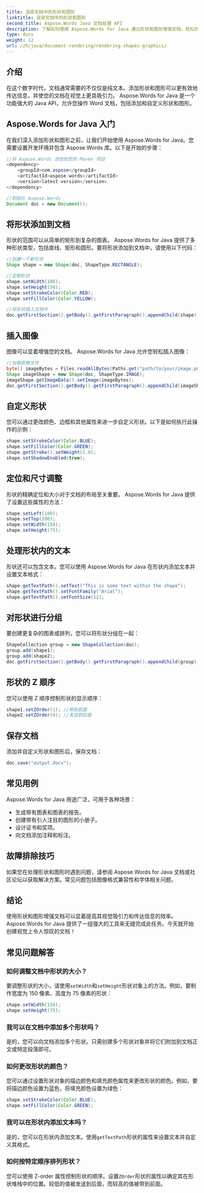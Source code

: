 ```yaml
---
title: 渲染文档中的形状和图形
linktitle: 渲染文档中的形状和图形
second_title: Aspose.Words Java 文档处理 API
description: 了解如何使用 Aspose.Words for Java 通过形状和图形增强文档。轻松创建视觉上令人惊叹的内容。
type: docs
weight: 12
url: /zh/java/document-rendering/rendering-shapes-graphics/
---
```


## 介绍

在这个数字时代，文档通常需要的不仅仅是纯文本。添加形状和图形可以更有效地传达信息，并使您的文档在视觉上更具吸引力。 Aspose.Words for Java 是一个功能强大的 Java API，允许您操作 Word 文档，包括添加和自定义形状和图形。

## Aspose.Words for Java 入门

在我们深入添加形状和图形之前，让我们开始使用 Aspose.Words for Java。您需要设置开发环境并包含 Aspose.Words 库。以下是开始的步骤：

```java
//将 Aspose.Words 添加到您的 Maven 项目
<dependency>
    <groupId>com.aspose</groupId>
    <artifactId>aspose-words</artifactId>
    <version>latest-version</version>
</dependency>

//初始化 Aspose.Words
Document doc = new Document();
```

## 将形状添加到文档

形状的范围可以从简单的矩形到复杂的图表。 Aspose.Words for Java 提供了多种形状类型，包括直线、矩形和圆形。要将形状添加到文档中，请使用以下代码：

```java
//创建一个新形状
Shape shape = new Shape(doc, ShapeType.RECTANGLE);

//定制形状
shape.setWidth(100);
shape.setHeight(50);
shape.setStrokeColor(Color.RED);
shape.setFillColor(Color.YELLOW);

//将形状插入文档中
doc.getFirstSection().getBody().getFirstParagraph().appendChild(shape);
```

## 插入图像

图像可以显着增强您的文档。 Aspose.Words for Java 允许您轻松插入图像：

```java
//加载图像文件
byte[] imageBytes = Files.readAllBytes(Paths.get("path/to/your/image.png"));
Shape imageShape = new Shape(doc, ShapeType.IMAGE);
imageShape.getImageData().setImage(imageBytes);
doc.getFirstSection().getBody().getFirstParagraph().appendChild(imageShape);
```

## 自定义形状

您可以通过更改颜色、边框和其他属性来进一步自定义形状。以下是如何执行此操作的示例：

```java
shape.setStrokeColor(Color.BLUE);
shape.setFillColor(Color.GREEN);
shape.getStroke().setWeight(2.0);
shape.setShadowEnabled(true);
```

## 定位和尺寸调整

形状的精确定位和大小对于文档的布局至关重要。 Aspose.Words for Java 提供了设置这些属性的方法：

```java
shape.setLeft(100);
shape.setTop(200);
shape.setWidth(150);
shape.setHeight(75);
```

## 处理形状内的文本

形状还可以包含文本。您可以使用 Aspose.Words for Java 在形状内添加文本并设置文本格式：

```java
shape.getTextPath().setText("This is some text within the shape");
shape.getTextPath().setFontFamily("Arial");
shape.getTextPath().setFontSize(12);
```

## 对形状进行分组

要创建更复杂的图表或排列，您可以将形状分组在一起：

```java
ShapeCollection group = new ShapeCollection(doc);
group.add(shape1);
group.add(shape2);
doc.getFirstSection().getBody().getFirstParagraph().appendChild(group);
```

## 形状的 Z 顺序

您可以使用 Z 顺序控制形状的显示顺序：

```java
shape1.setZOrder(1); //带到前面
shape2.setZOrder(0); //发送到后面
```

## 保存文档

添加并自定义形状和图形后，保存文档：

```java
doc.save("output.docx");
```

## 常见用例

Aspose.Words for Java 用途广泛，可用于各种场景：

- 生成带有图表和图表的报告。
- 创建带有引人注目的图形的小册子。
- 设计证书和奖项。
- 向文档添加注释和标注。

## 故障排除技巧

如果您在处理形状和图形时遇到问题，请参阅 Aspose.Words for Java 文档或社区论坛以获取解决方案。常见问题包括图像格式兼容性和字体相关问题。

## 结论

使用形状和图形增强文档可以显着提高其视觉吸引力和传达信息的效率。 Aspose.Words for Java 提供了一组强大的工具来无缝完成此任务。今天就开始创建视觉上令人惊叹的文档！

## 常见问题解答

### 如何调整文档中形状的大小？

要调整形状的大小，请使用`setWidth`和`setHeight`形状对象上的方法。例如，要制作宽度为 150 像素、高度为 75 像素的形状：

```java
shape.setWidth(150);
shape.setHeight(75);
```

### 我可以在文档中添加多个形状吗？

是的，您可以向文档添加多个形状。只需创建多个形状对象并将它们附加到文档正文或特定段落即可。

### 如何更改形状的颜色？

您可以通过设置形状对象的描边颜色和填充颜色属性来更改形状的颜色。例如，要将描边颜色设置为蓝色，将填充颜色设置为绿色：

```java
shape.setStrokeColor(Color.BLUE);
shape.setFillColor(Color.GREEN);
```

### 我可以在形状内添加文本吗？

是的，您可以在形状内添加文本。使用`getTextPath`形状的属性来设置文本并自定义其格式。

### 如何按特定顺序排列形状？

您可以使用 Z-order 属性控制形状的顺序。设置`ZOrder`形状的属性以确定其在形状堆栈中的位置。较低的值被发送到后面，而较高的值被带到前面。